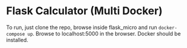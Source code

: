 # Flask Calculator (Multi Docker)

To run, just clone the repo, browse inside flask_micro and run `docker-compose up`. Browse to localhost:5000 in the browser. Docker should be installed.
